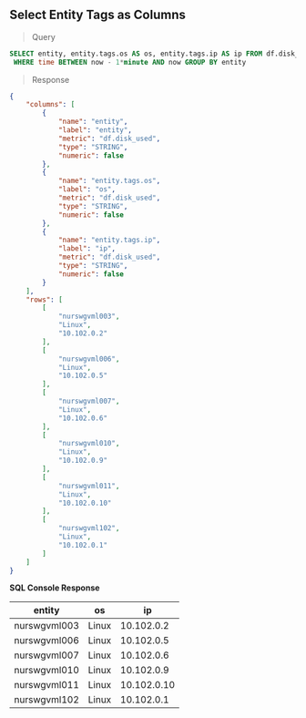 ## Select Entity Tags as Columns

> Query

```sql
SELECT entity, entity.tags.os AS os, entity.tags.ip AS ip FROM df.disk_used 
 WHERE time BETWEEN now - 1*minute AND now GROUP BY entity
```

> Response

```json
{
    "columns": [
        {
            "name": "entity",
            "label": "entity",
            "metric": "df.disk_used",
            "type": "STRING",
            "numeric": false
        },
        {
            "name": "entity.tags.os",
            "label": "os",
            "metric": "df.disk_used",
            "type": "STRING",
            "numeric": false
        },
        {
            "name": "entity.tags.ip",
            "label": "ip",
            "metric": "df.disk_used",
            "type": "STRING",
            "numeric": false
        }
    ],
    "rows": [
        [
            "nurswgvml003",
            "Linux",
            "10.102.0.2"
        ],
        [
            "nurswgvml006",
            "Linux",
            "10.102.0.5"
        ],
        [
            "nurswgvml007",
            "Linux",
            "10.102.0.6"
        ],
        [
            "nurswgvml010",
            "Linux",
            "10.102.0.9"
        ],
        [
            "nurswgvml011",
            "Linux",
            "10.102.0.10"
        ],
        [
            "nurswgvml102",
            "Linux",
            "10.102.0.1"
        ]
    ]
}
```

**SQL Console Response**

| entity       | os    | ip          | 
|--------------|-------|-------------| 
| nurswgvml003 | Linux | 10.102.0.2  | 
| nurswgvml006 | Linux | 10.102.0.5  | 
| nurswgvml007 | Linux | 10.102.0.6  | 
| nurswgvml010 | Linux | 10.102.0.9  | 
| nurswgvml011 | Linux | 10.102.0.10 | 
| nurswgvml102 | Linux | 10.102.0.1  | 
